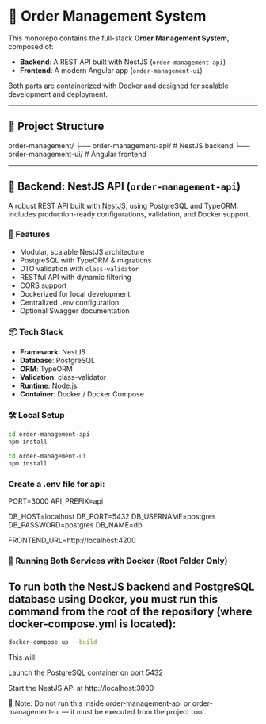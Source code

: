 # 🧾 Order Management System

This monorepo contains the full-stack **Order Management System**, composed of:

- **Backend**: A REST API built with NestJS (`order-management-api`)
- **Frontend**: A modern Angular app (`order-management-ui`)

Both parts are containerized with Docker and designed for scalable development and deployment.

---

## 📁 Project Structure

order-management/
├── order-management-api/ # NestJS backend
└── order-management-ui/ # Angular frontend

---

## 🧱 Backend: NestJS API (`order-management-api`)

A robust REST API built with [NestJS](https://nestjs.com/), using PostgreSQL and TypeORM. Includes production-ready configurations, validation, and Docker support.

### 🚀 Features

- Modular, scalable NestJS architecture  
- PostgreSQL with TypeORM & migrations  
- DTO validation with `class-validator`  
- RESTful API with dynamic filtering  
- CORS support  
- Dockerized for local development  
- Centralized `.env` configuration  
- Optional Swagger documentation

### 📦 Tech Stack

- **Framework**: NestJS  
- **Database**: PostgreSQL  
- **ORM**: TypeORM  
- **Validation**: class-validator  
- **Runtime**: Node.js  
- **Container**: Docker / Docker Compose

### 🛠️ Local Setup

```bash
cd order-management-api
npm install

cd order-management-ui
npm install
```

### Create a .env file for api:

PORT=3000
API_PREFIX=api

DB_HOST=localhost
DB_PORT=5432
DB_USERNAME=postgres
DB_PASSWORD=postgres
DB_NAME=db

FRONTEND_URL=http://localhost:4200

### 🐳 Running Both Services with Docker (Root Folder Only)
## To run both the NestJS backend and PostgreSQL database using Docker, you must run this command from the root of the repository (where docker-compose.yml is located):

```bash
docker-compose up --build
```

This will:

Launch the PostgreSQL container on port 5432

Start the NestJS API at http://localhost:3000

📌 Note: Do not run this inside order-management-api or order-management-ui — it must be executed from the project root.
